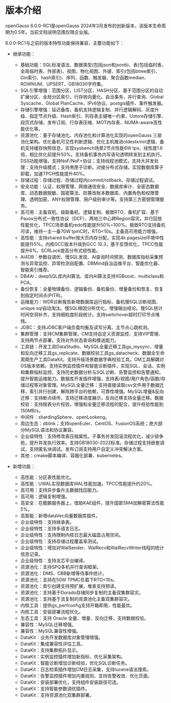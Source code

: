 # 版本介绍

openGauss 6.0.0-RC1是openGauss 2024年3月发布的创新版本，该版本生命周期为0.5年。当前文档说明范围仅限企业版。

6.0.0-RC1与之前的版本特性功能保持兼容，主要功能如下：

- 继承功能：

  -   基础功能：SQL标准语法、数据类型(包括json和jsonb)、表\(包括临时表、全局临时表、外部表\)、视图、物化视图、外键、索引\(包括btree索引、Gin索引、hash索引\)、序列、函数、触发器、聚合函数median、ROWNUM、UPSERT、GB18030字符集。
  -   SQL引擎增强：范围分区、LIST分区、HASH分区、基于范围分区的自动扩展分区、全局分区索引、行存转向量化、自治事务、并行查询、Global Syscache、Global PlanCache、IPv6协议、postgis插件、事件触发器。
  -   存储引擎增强：延迟备库、备机支持逻辑复制、并行逻辑解码、灰度升级、指定节点升级、Hash索引、列存表主键唯一约束、Ustore存储引擎、段页式存储、发布订阅、行存表压缩、MOT内存表、NUMA-aware高性能优化等。
  -   资源池化：基于存储池化、内存池化和计算池化实现的openGauss 三层池化架构。优化备机可见性判断逻辑、优化主机推进oldestxmin逻辑、备机支持缓存快照信息，实现sysbench场景2节点性能6W tps，线性度1.6倍，相比优化前提升50%。支持备机事务内写语句透明转发到主机执行。DSS功能增强，支持NoF/NoF+协议；支持线程池模式，支持大并发处理；支持升级模式；支持黑匣子诊断。对接分布式存储，实现数据库算子卸载，加速TPCH性能提升40%。
  -   存储过程：存储过程、存储过程内commit/rollback、存储过程调试。
  -   安全功能：认证、权限管理、网络通信安全、数据库审计、全密态数据库、动态数据脱敏、国密算法、防篡改账本数据库、内置角色和权限管理、透明加密、ANY权限管理、用户级别审计等。支持第三方密钥管理服务。
  -   高可用：主备双机、级联备机、逻辑复制、极致RTO、备机扩容、基于Paxos分布式一致性协议（DCF）、两地三中心跨Region容灾。并行回放性能优化，TPCC场景备机redo性能提升50%~100%。极致RTO支持备机可读，维持一主一备70W tpmC时，RTO<10s。主备高可用能力增强。
  -   高性能：支持shared buffer按大页内存分配，实现4k pagesize环境中性能提升5%。内核GCC版本升级到GCC 10.3，基于反馈优化，TPCC性能提升6%。SCRLock提高分布式锁性能。
  -   AI4DB：参数自调优、慢SQL发现、AI查询时间预测、数据库指标采集预测与异常监控、异常检测自配置、DBMind自治运维平台、智能优化器、智能索引推荐。
  -   DB4AI：deepSQL库内AI算法、库内AI算法支持XGBoost、multiclass和PCA。
  -   备份恢复：全量物理备份、逻辑备份、备机备份、增量备份和恢复、恢复到指定时间点\(PITR\)。
  -   运维能力：WDR诊断报告新增数据库运行指标、备机慢SQL诊断视图、unique sql自动淘汰。慢SQL根因分析优化，增强输出结论。慢SQL统计时间空洞补齐，支持细粒度阶段统计。支持switchover超时打印节点堆栈。
  -   JDBC：支持JDBC客户端负载均衡及读写分离、主节点心跳检测。
  -   集群管理：支持CM集群管理，CM支持自定义资源监控、支持VIP管理、支持两节点部署，支持对外状态查询和推送能力。
  -   工具链：开发工具DataStudio、MySQL全量迁移工具gs_mysync、增量和反向迁移工具gs_replicate、数据校验工具gs_datacheck、数据全生命周期生产工具DataKit。支持升级场景数据字典校验工具。OM工具解耦对OS版本依赖。支持实例监控插件和智能诊断插件，实现SQL、会话、实例和集群指标监控，支持历史数据分析与SQL诊断、告警监控和告警通知，提升智能运维能力。数据库开发插件增强，支持表/视图/用户角色/函数/存储过程等对象管理。MySQL全量迁移：支持直接读取csv文件用于数据迁移，索引并行创建，解除跨平台的依赖，可靠性增强。MySQL增量&反向迁移：支持断点续传，支持迁移进度展示，反向迁移支持全量迁移。数据校验：支持按表分片校验，增强和全量迁移流程的配合，提升校验性能到150MB/s。
  -   中间件：shardingSphere、openLookeng。
  -   周边生态：dblink；支持openEuler、CentOS、FusionOS系统；绝大部分MySQL语法和协议兼容。
  -   企业级特性：支持修改表压缩属性。子事务并发回滚流程优化，减少锁争抢，提升并发执行效率。支持GB18030-2022标准。存储过程支持嵌套调试，支持匿名块调试。发布订阅支持用户自定义冲突解决方案。
  -   其他：cmake脚本编译、容器化部署、kubernetes。

- 新增功能：
  - 高性能：分区表性能优化。
  - 高性能：UWAL实现数据库WAL性能加速。TPCC性能提升约20%。
  - 高可用：支持异步备升主数据找回能力。
  - 高可用：逻辑复制增强。
  - 高安全：在鲲鹏服务器上，借助KAE组件，提升国密SM4加解密算法性能5%。
  - 高智能：新增dataVec向量数据库插件。
  - 企业级特性：支持继承表。
  - 企业级特性：支持多语言日志。
  - 企业级特性：支持限制内核日志最大磁盘占用空间。
  - 企业级特性：支持存储过程覆盖率测试。
  - 企业级特性：增加对WalSender、WalRecv和WalRecvWriter线程的统计信息记录。
  - 企业级特性：支持龙芯平台编译。
  - 资源池化：支持SPQ多机并行查询框架。
  - 资源池化：DMS、CBB新增等待事件统计。
  - 资源池化：支持在50W TPMC负载下RTO<10s。
  - 资源池化：索引创建支持预扩展，堆表支持预读。
  - 资源池化：支持基于Dorado存储同步复制的主备双集群容灾。
  - 资源池化：支持基于流复制的资源池化主备双集群容灾。
  - 内核工具：提供gs_perfconfig支持开箱即用，性能最优。
  - 内核工具：安装部署流程优化。
  - 生态工具：支持 Oracle 全量、增量、反向迁移，支持数据校验。
  - 兼容性：MySQL迁移增强。
  - 兼容性：MySQL兼容性增强。
  - DataKit：业务开发数据库对象管理增强。
  - DataKit：集成兼容性评估工具。
  - DataKit：支持集群拓扑显示。
  - DataKit：实例监控插件增加新指标、优化采集架构。
  - DataKit：智能诊断增加诊断经验，优化SQL诊断任务。
  - DataKit：日志检索插件增加CM日志采集，支持lucene语法搜索。
  - DataKit：告警监控插件增加内置规则、支持告警收敛、优化页面。
  - DataKit：安装部署优化，支持组件安装路径可选。
  - DataKit：支持智能参数调优插件。
  - DataKit：支持资源池化双集群部署。
